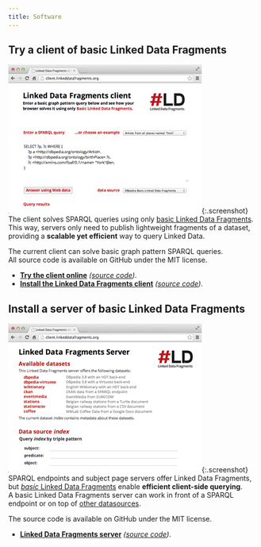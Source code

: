 ```yaml
---
title: Software
---
```


## Try a client of basic Linked Data Fragments

[![](/images/client.png)](http://client.linkeddatafragments.org/){:.screenshot}
The client solves SPARQL queries
using only [basic Linked Data Fragments](/concept/#basic-ldf).
<br>
This way, servers only need to publish lightweight fragments of a dataset,
<br>
providing a **scalable yet efficient** way to query Linked Data.

The current client can solve basic graph pattern SPARQL queries.
<br>
All source code is available on GitHub under the MIT license.

- [**Try the client online**](http://client.linkeddatafragments.org/)
  _([source code](http://client.linkeddatafragments.org/))_.
- [**Install the Linked Data Fragments client**](https://github.com/LinkedDataFragments/Client)
  _([source code](https://github.com/LinkedDataFragments/Client))_.

## Install a server of basic Linked Data Fragments

[![](/images/server.png)](http://data.linkeddatafragments.org/){:.screenshot}
SPARQL endpoints and subject page servers offer Linked Data Fragments,
<br>
but [_basic_ Linked Data Fragments](/concept/#basic-ldf)
enable **efficient client-side querying**.
<br>
A basic Linked Data Fragments server
can work in front of a SPARQL endpoint
or on top of [other datasources](https://github.com/LinkedDataFragments/Server/tree/master/lib).

The source code is available on GitHub under the MIT license.

- [**Linked Data Fragments server**](https://github.com/LinkedDataFragments/Server)
  _([source code](https://github.com/LinkedDataFragments/Server))_.
